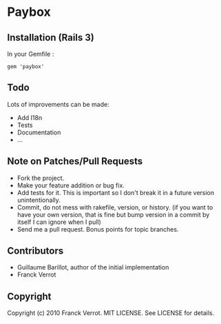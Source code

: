Paybox
======


Installation (Rails 3)
----------------------

In your Gemfile :

    gem 'paybox'


Todo
----

Lots of improvements can be made:

* Add I18n
* Tests
* Documentation
* ...

Note on Patches/Pull Requests
-----------------------------

* Fork the project.
* Make your feature addition or bug fix.
* Add tests for it. This is important so I don't break it in a
  future version unintentionally.
* Commit, do not mess with rakefile, version, or history.
  (if you want to have your own version, that is fine but bump version in a commit by itself I can ignore when I pull)
* Send me a pull request. Bonus points for topic branches.


Contributors
------------
* Guillaume Barillot, author of the initial implementation
* Franck Verrot

Copyright
---------

Copyright (c) 2010 Franck Verrot. MIT LICENSE. See LICENSE for details.
